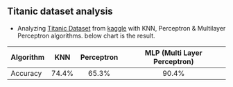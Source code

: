 ## Titanic dataset analysis

- Analyzing <a href='https://www.kaggle.com/c/titanic/data'>Titanic Dataset</a> from <a href='https://www.kaggle.com/c/titanic/data'>kaggle</a> with KNN, Perceptron & Multilayer Perceptron algorithms. below chart is the result.

| Algorithm        | KNN           | Perceptron  | MLP (Multi Layer Perceptron) |
| ------------- |:-------------:|:-----:|:---:|
| Accuracy | 74.4% | 65.3% | 90.4% |

